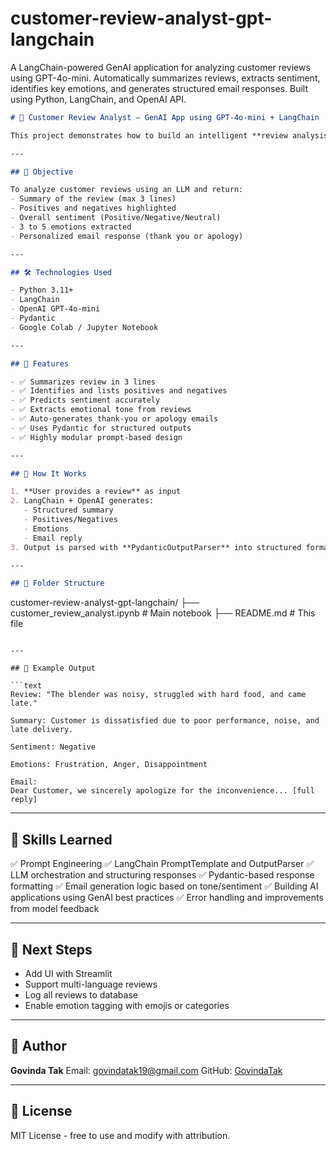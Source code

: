 # customer-review-analyst-gpt-langchain
A LangChain-powered GenAI application for analyzing customer reviews using GPT-4o-mini. Automatically summarizes reviews, extracts sentiment, identifies key emotions, and generates structured email responses. Built using Python, LangChain, and OpenAI API.

```markdown
# 🧠 Customer Review Analyst – GenAI App using GPT-4o-mini + LangChain

This project demonstrates how to build an intelligent **review analysis system** using **LangChain**, **OpenAI GPT-4o-mini**, and **structured output parsers**. It processes customer reviews and produces meaningful summaries, identifies key sentiments and emotions, and generates personalized email responses automatically.

---

## 🎯 Objective

To analyze customer reviews using an LLM and return:
- Summary of the review (max 3 lines)
- Positives and negatives highlighted
- Overall sentiment (Positive/Negative/Neutral)
- 3 to 5 emotions extracted
- Personalized email response (thank you or apology)

---

## 🛠 Technologies Used

- Python 3.11+
- LangChain
- OpenAI GPT-4o-mini
- Pydantic
- Google Colab / Jupyter Notebook

---

## 🚀 Features

- ✅ Summarizes review in 3 lines
- ✅ Identifies and lists positives and negatives
- ✅ Predicts sentiment accurately
- ✅ Extracts emotional tone from reviews
- ✅ Auto-generates thank-you or apology emails
- ✅ Uses Pydantic for structured outputs
- ✅ Highly modular prompt-based design

---

## 🧾 How It Works

1. **User provides a review** as input
2. LangChain + OpenAI generates:
   - Structured summary
   - Positives/Negatives
   - Emotions
   - Email reply
3. Output is parsed with **PydanticOutputParser** into structured format

---

## 📁 Folder Structure

```

customer-review-analyst-gpt-langchain/
├── customer_review_analyst.ipynb     # Main notebook
├── README.md                         # This file

````

---

## 📸 Example Output

```text
Review: "The blender was noisy, struggled with hard food, and came late."

Summary: Customer is dissatisfied due to poor performance, noise, and late delivery.

Sentiment: Negative

Emotions: Frustration, Anger, Disappointment

Email:
Dear Customer, we sincerely apologize for the inconvenience... [full reply]
````

---

## 🧠 Skills Learned

✅ Prompt Engineering
✅ LangChain PromptTemplate and OutputParser
✅ LLM orchestration and structuring responses
✅ Pydantic-based response formatting
✅ Email generation logic based on tone/sentiment
✅ Building AI applications using GenAI best practices
✅ Error handling and improvements from model feedback

---

## 📌 Next Steps

* Add UI with Streamlit
* Support multi-language reviews
* Log all reviews to database
* Enable emotion tagging with emojis or categories

---

## 🙌 Author

**Govinda Tak**
Email: [govindatak19@gmail.com](mailto:govindatak19@gmail.com)
GitHub: [GovindaTak](https://github.com/GovindaTak)

---

## 📜 License

MIT License - free to use and modify with attribution.

```
